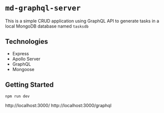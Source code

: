# `md-graphql-server`
This is a simple CRUD application using GraphQL API to generate tasks in a local MongoDB database named `tasksdb`

## Technologies
* Express
* Apollo Server
* GraphQL
* Mongoose

## Getting Started
```
npm run dev
```

http://localhost:3000/
http://localhost:3000/graphql